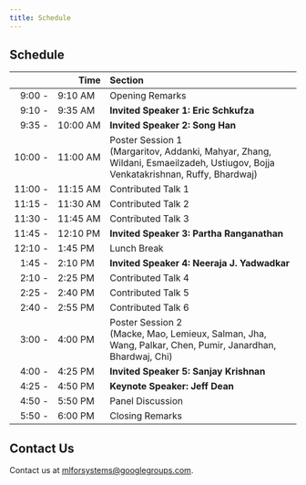 ```yaml
---
title: Schedule
---
```

<div class="schedule_section">
  <div class="inner clearfix">
    <section class="main-content">
      <h2>Schedule</h2>
      <table class="schedule-table">
        <thead>
          <tr>
            <th style="text-align: right; white-space: nowrap;" colspan="2">Time</th>
            <th style="text-align: left">Section</th>
          </tr>
        </thead>
        <tbody>
          <tr>
            <td style="text-align: right; white-space: nowrap;">9:00 -</td>
            <td style="text-align: left; white-space: nowrap;">9:10 AM</td>
            <td style="text-align: left">Opening Remarks</td>
          </tr>
          <tr>
            <td style="text-align: right; white-space: nowrap;">9:10 -</td>
            <td style="text-align: left; white-space: nowrap;">9:35 AM</td>
            <td style="text-align: left"><b>Invited Speaker 1: Eric Schkufza</b></td>
          </tr>
          <tr>
            <td style="text-align: right; white-space: nowrap;">9:35 -</td>
            <td style="text-align: left; white-space: nowrap;">10:00 AM</td>
            <td style="text-align: left"><b>Invited Speaker 2: Song Han</b></td>
          </tr>
          <tr>
            <td style="text-align: right; white-space: nowrap;">10:00 -</td>
            <td style="text-align: left; white-space: nowrap;">11:00 AM</td>
            <td style="text-align: left">Poster Session 1<br/><span class="session-authors">(Margaritov, Addanki, Mahyar, Zhang, Wildani, Esmaeilzadeh, Ustiugov, Bojja Venkatakrishnan, Ruffy, Bhardwaj)</span></td>
          </tr>
          <tr>
            <td style="text-align: right; white-space: nowrap;">11:00 -</td>
            <td style="text-align: left; white-space: nowrap;">11:15 AM</td>
            <td style="text-align: left">Contributed Talk 1</td>
          </tr>
          <tr>
            <td style="text-align: right; white-space: nowrap;">11:15 -</td>
            <td style="text-align: left; white-space: nowrap;">11:30 AM</td>
            <td style="text-align: left">Contributed Talk 2</td>
          </tr>
          <tr>
            <td style="text-align: right; white-space: nowrap;">11:30 -</td>
            <td style="text-align: left; white-space: nowrap;">11:45 AM</td>
            <td style="text-align: left">Contributed Talk 3</td>
          </tr>
          <tr>
            <td style="text-align: right; white-space: nowrap;">11:45 -</td>
            <td style="text-align: left; white-space: nowrap;">12:10 PM</td>
            <td style="text-align: left"><b>Invited Speaker 3: Partha Ranganathan</b></td>
          </tr>
          <tr>
            <td style="text-align: right; white-space: nowrap;">12:10 -</td>
            <td style="text-align: left; white-space: nowrap;">1:45 PM</td>
            <td style="text-align: left">Lunch Break</td>
          </tr>
          <tr>
            <td style="text-align: right; white-space: nowrap;">1:45 -</td>
            <td style="text-align: left; white-space: nowrap;">2:10 PM</td>
            <td style="text-align: left"><b>Invited Speaker 4: Neeraja J. Yadwadkar</b></td>
          </tr>
          <tr>
            <td style="text-align: right; white-space: nowrap;">2:10 -</td>
            <td style="text-align: left; white-space: nowrap;">2:25 PM</td>
            <td style="text-align: left">Contributed Talk 4</td>
          </tr>
          <tr>
            <td style="text-align: right; white-space: nowrap;">2:25 -</td>
            <td style="text-align: left; white-space: nowrap;">2:40 PM</td>
            <td style="text-align: left">Contributed Talk 5</td>
          </tr>
          <tr>
            <td style="text-align: right; white-space: nowrap;">2:40 -</td>
            <td style="text-align: left; white-space: nowrap;">2:55 PM</td>
            <td style="text-align: left">Contributed Talk 6</td>
          </tr>
          <tr>
            <td style="text-align: right; white-space: nowrap;">3:00 -</td>
            <td style="text-align: left; white-space: nowrap;">4:00 PM</td>
            <td style="text-align: left">Poster Session 2<br/><span class="session-authors">(Macke, Mao, Lemieux, Salman, Jha, Wang, Palkar, Chen, Pumir, Janardhan, Bhardwaj, Chi)</span></td>
          </tr>
          <tr>
            <td style="text-align: right; white-space: nowrap;">4:00 -</td>
            <td style="text-align: left; white-space: nowrap;">4:25 PM</td>
            <td style="text-align: left"><b>Invited Speaker 5: Sanjay Krishnan</b></td>
          </tr>
          <tr>
            <td style="text-align: right; white-space: nowrap;">4:25 -</td>
            <td style="text-align: left; white-space: nowrap;">4:50 PM</td>
            <td style="text-align: left"><b>Keynote Speaker: Jeff Dean</b></td>
          </tr>
          <tr>
            <td style="text-align: right; white-space: nowrap;">4:50 -</td>
            <td style="text-align: left; white-space: nowrap;">5:50 PM</td>
            <td style="text-align: left">Panel Discussion</td>
          </tr>
          <tr>
            <td style="text-align: right; white-space: nowrap;">5:50 -</td>
            <td style="text-align: left; white-space: nowrap;">6:00 PM</td>
            <td style="text-align: left">Closing Remarks</td>
          </tr>
        </tbody>
      </table>
    </section>
  </div>
</div>
<div class="contact-us-section">
    <div class="inner clearfix">
        <section class="main-content">
            <h2>Contact Us</h2>
            <p>
                Contact us at <a href="mailto:mlforsystems@googlegroups.com">mlforsystems@googlegroups.com</a>.
            </p>
        </section>
    </div>
</div>
